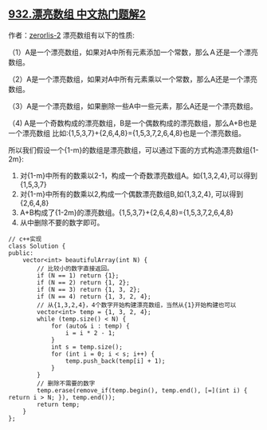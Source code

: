 ## [932.漂亮数组 中文热门题解2](https://leetcode.cn/problems/beautiful-array/solutions/100000/piao-liang-shu-zu-de-yi-xie-xing-zhi-bing-qie-ji-y)

作者：[zerorlis-2](https://leetcode.cn/u/zerorlis-2)
漂亮数组有以下的性质:

（1）A是一个漂亮数组，如果对A中所有元素添加一个常数，那么Ａ还是一个漂亮数组。

（2）A是一个漂亮数组，如果对A中所有元素乘以一个常数，那么A还是一个漂亮数组。

（3）A是一个漂亮数组，如果删除一些A中一些元素，那么A还是一个漂亮数组。

（4) A是一个奇数构成的漂亮数组，B是一个偶数构成的漂亮数组，那么A+B也是一个漂亮数组
比如:{1,5,3,7}+{2,6,4,8}={1,5,3,7,2,6,4,8}也是一个漂亮数组。

所以我们假设一个{1-m}的数组是漂亮数组，可以通过下面的方式构造漂亮数组{1-2m}:

1. 对{1-m}中所有的数乘以2-1，构成一个奇数漂亮数组A。如{1,3,2,4},可以得到{1,5,3,7}
1. 对{1-m}中所有的数乘以2,构成一个偶数漂亮数组B,如{1,3,2,4}, 可以得到{2,6,4,8}
1. A+B构成了{1-2m}的漂亮数组。{1,5,3,7}+{2,6,4,8}={1,5,3,7,2,6,4,8}
1. 从中删除不要的数字即可。

  

  

  

```
// c++实现
class Solution {
public:
    vector<int> beautifulArray(int N) {
        // 比较小的数字直接返回。
        if (N == 1) return {1};
        if (N == 2) return {1, 2};
        if (N == 3) return {1, 3, 2};
        if (N == 4) return {1, 3, 2, 4};
        // 从{1,3,2,4}，4个数字开始构建漂亮数组，当然从{1}开始构建也可以
        vector<int> temp = {1, 3, 2, 4};
        while (temp.size() < N) {
            for (auto& i : temp) {
                i = i * 2 - 1;
            }
            int s = temp.size();
            for (int i = 0; i < s; i++) {
                temp.push_back(temp[i] + 1);
            }
        }
        // 删除不需要的数字
        temp.erase(remove_if(temp.begin(), temp.end(), [=](int i) { return i > N; }), temp.end());
        return temp;
    }
};
```